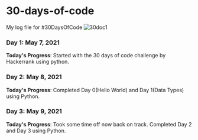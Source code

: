 # 30-days-of-code 
My log file for #30DaysOfCode
![30doc1](https://user-images.githubusercontent.com/63351442/97403706-eb275680-191a-11eb-8b9d-f2e7833eefea.png)

### Day 1: May 7, 2021

**Today's Progress**: Started with the 30 days of code challenge by Hackerrank using python.

### Day 2: May 8, 2021

**Today's Progress**: Completed Day 0(Hello World) and Day 1(Data Types) using Python. 

### Day 3: May 9, 2021

**Today's Progress**: Took some time off now back on track. Completed Day 2 and Day 3 using Python. 


